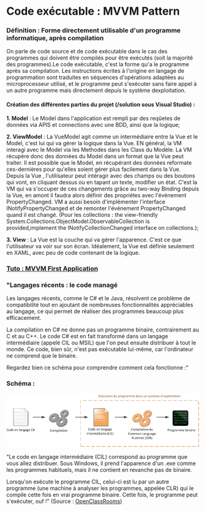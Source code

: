# Code exécutable : MVVM Pattern

### Définition : Forme directement utilisable d'un programme informatique, après compilation

On parle de code source et de code exécutable dans le cas des programmes qui doivent être compilés pour être exécutés (soit la majorité des programmes).Le code exécutable, c'est la forme qu'a le programme après sa compilation. Les instructions écrites à l'origine en langage de programmation sont traduites en séquences d'opérations adaptées au microprocesseur utilisé, et le programme peut s'exécuter sans faire appel à un autre programme mais directement depuis le système dexploitation.

#### Création des différentes parties du projet (/solution sous Visual Studio) :

  **1. Model** : 
  Le Model dans l'application est rempli par des reqûetes de données via APIS et connections avec une BDD, ainsi que la logique;
  
  **2. ViewModel** : 
  La VueModel agit comme un intermédiaire entre la Vue et le Model, c'est lui qui va gérer la logique dans la Vue. EN général, la VM interagi avec le Model via les Methodes dans les Class du Modèle. La VM récupère donc des données du Model dans un format que la Vue peut traiter. Il est possible que le Model, en récupérant des données reformate ces-dernières pour qu'elles soient gérer plus facilement dans la Vue.
  Depuis la Vue , l'utilisateur peut intéragir avec des champs ou des boutons qui vont, en cliquant dessus ou en tapant un texte, modifier un état. C'est la VM qui va s'occuper de ces changements grâce au two-way Binding depuis la Vue, en amont il faudra alors définir des propriétes avec l'événement PropertyChanged. VM a aussi besoin d'implémenter l'interface INotifyPropertyChanged et de remonter l'événement PropertyChanged quand il est changé. (Pour les collections : the view-friendly System.Collections.ObjectModel.ObservableCollection<T> is provided,implement the INotifyCollectionChanged interface on collections.);
  
  **3. View** : 
  La Vue est la couche qui va gérer l'apparence. C'est ce que l'utilisateur va voir sur son écran. Idéalement, la Vue est définie seulement en XAML, avec peu de code contenant de la logique.


### [Tuto : MVVM First Application](https://www.tutorialspoint.com/mvvm/mvvm_first_application.htm)

### "Langages récents : le code managé

Les langages récents, comme le C# et le Java, résolvent ce problème de compatibilité tout en ajoutant de nombreuses fonctionnalités appréciables au langage, ce qui permet de réaliser des programmes beaucoup plus efficacement.

La compilation en C# ne donne pas un programme binaire, contrairement au C et au C++. Le code C# est en fait transformé dans un langage intermédiaire (appelé CIL ou MSIL) que l'on peut ensuite distribuer à tout le monde. Ce code, bien sûr, n'est pas exécutable lui-même, car l'ordinateur ne comprend que le binaire.

Regardez bien ce schéma pour comprendre comment cela fonctionne :"

### Schéma :
![Tuto : MVVM First Application](https://github.com/loicm91/Documentation/blob/master/C-SHARP/codeExe.png)

"Le code en langage intermédiaire (CIL) correspond au programme que vous allez distribuer. Sous Windows, il prend l'apparence d'un .exe comme les programmes habituels, mais il ne contient en revanche pas de binaire.

Lorsqu'on exécute le programme CIL, celui-ci est lu par un autre programme (une machine à analyser les programmes, appelée CLR) qui le compile cette fois en vrai programme binaire. Cette fois, le programme peut s'exécuter, ouf !"
(Source : [OpenClassRooms](https://openclassrooms.com/courses/apprenez-a-developper-en-c/introduction-au-c))

